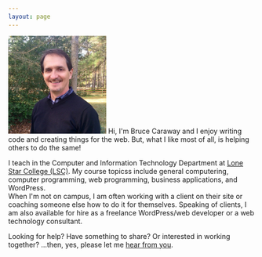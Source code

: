 ```yaml
---
layout: page
---
```

<img class="img-right img-circle" width="200" height="200" src="/assets/profile-photo.jpg" />
Hi, I'm Bruce Caraway and I enjoy writing code and creating things for the web.  But, what I like most of all, is helping others to do the same!    

I teach in the Computer and Information Technology Department at <a href="http://lonestar.edu" target="_blank">Lone Star College (LSC)</a>.   My course topicss include general computering, computer programming, web programming, business applications, and WordPress.    
When I'm not on campus, I am often working with a client on their site or coaching someone else how to do it for themselves.  Speaking of clients, I am also available for hire as a freelance WordPress/web developer or a web technology consultant.  

Looking for help?  Have something to share? Or interested in working together? ...then, yes, please let me <a href="/contact" title="Contact">hear from you</a>.

